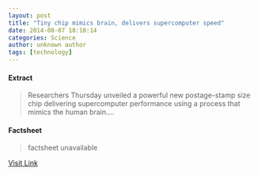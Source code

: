 ```yaml
---
layout: post
title: "Tiny chip mimics brain, delivers supercomputer speed"
date: 2014-08-07 18:10:14
categories: Science
author: unknown author
tags: [technology]
---
```



#### Extract
>Researchers Thursday unveiled a powerful new postage-stamp size chip delivering supercomputer performance using a process that mimics the human brain....

#### Factsheet
>factsheet unavailable

[Visit Link](http://phys.org/news326639392.html)


